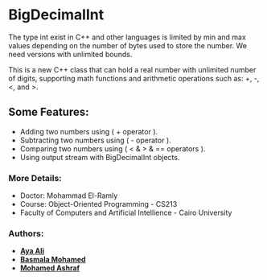 # BigDecimalInt
The type int exist in C++ and other languages is limited 
by min and max values depending on the number of bytes used to store the number. We need 
versions with unlimited bounds.

This is a new C++ class that can hold a real number with unlimited number of digits, supporting math functions and
arithmetic operations such as: +, -, <, and >. 

## Some Features:
* Adding two numbers using ( + operator ).
* Subtracting two numbers using ( - operator ).
* Comparing two numbers using ( < & > & == operators ).
* Using output stream with BigDecimalInt objects.

### More Details:
* Doctor: Mohammad El-Ramly
* Course: Object-Oriented Programming - CS213
* Faculty of Computers and Artificial Intellience - Cairo University

### Authors:
* [**Aya Ali**](https://github.com/ayaaalli) 
* [**Basmala Mohamed**](https://github.com/BasmalahGad)
* [**Mohamed Ashraf**](https://github.com/mohamedashraffahim)   






